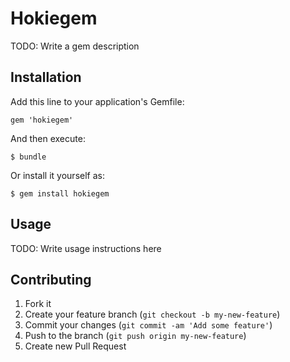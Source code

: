 # Hokiegem

TODO: Write a gem description

## Installation

Add this line to your application's Gemfile:

    gem 'hokiegem'

And then execute:

    $ bundle

Or install it yourself as:

    $ gem install hokiegem

## Usage

TODO: Write usage instructions here

## Contributing

1. Fork it
2. Create your feature branch (`git checkout -b my-new-feature`)
3. Commit your changes (`git commit -am 'Add some feature'`)
4. Push to the branch (`git push origin my-new-feature`)
5. Create new Pull Request

